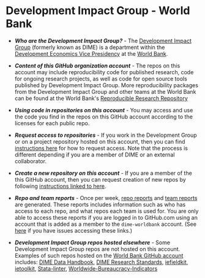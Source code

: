 # Development Impact Group - World Bank

* _**Who are the Development Impact Group?**_ - 
The [Development Impact Group](https://www.worldbank.org/en/about/unit/unit-dec/impactevaluation) 
(formerly known as DIME) is a department within the 
[Development Economics Vice Presidency](https://www.worldbank.org/en/about/unit/unit-dec/about) 
at the [World Bank](https://www.worldbank.org).

* _**Content of this GitHub organization account**_ - 
The repos on this account may include 
reproducibility code for published research, 
code for ongoing research projects, 
as well as code for open source tools published by Development Impact Group. 
More reproducibility packages from the Development Impact Group and other teams at the World Bank 
can be found at the World Bank's [Reproducible Research Repository](https://reproducibility.worldbank.org/index.php/home)

* _**Using code in repositories on this account**_ - 
You may access and use the code you find in the repos on this GitHub account 
according to the licenses for each public repo.

* _**Request access to repositories**_ - 
If you work in the Development Group or on a project repository hosted on this account, 
then you can find 
[instructions here](https://github.com/dime-worldbank/dime-account-admin/blob/main/README.md) 
for how to request access.
Note that the process is different depending if you are a member of DIME or an external collaborator.

* _**Create a new repository on this account**_ - 
If you are a member of the this GitHub account,
then you can request creation of new repos by following
[instructions linked to here](https://github.com/dime-worldbank/dime-account-admin/blob/main/README.md).

* _**Repo and team reports**_ - Once per week, 
[repo reports](https://github.com/dime-worldbank/dime-account-admin-private/tree/main/reports/repo-reports) 
and 
[team reports](https://github.com/dime-worldbank/dime-account-admin-private/tree/main/reports/team-reports)
are generated.
These reports includes information such as who has access to each repo, and what repos each team is used for.
You are only able to access these reports if you are logged in to GitHub.com using an account that
is added as a member to the `dime-worldbank` account.
(See [here](https://github.com/dime-worldbank/dime-account-admin/blob/main/resources/dime-only-resources.md) if you have issues accessing these links.)

* _**Development Impact Group repos hosted elsewhere**_ - Some Development Impact Group repos are not hosted on this account.
Examples of such repos hosted on the [World Bank GitHub account](https://github.com/worldbank) includes:
[DIME Data Handbook](https://github.com/worldbank/dime-data-handbook),
[DIME Research Standards](https://github.com/worldbank/dime-standards),
[iefieldkit](https://github.com/worldbank/iefieldkit),
[ietoolkit](https://github.com/worldbank/ietoolkit),
[Stata-linter](https://github.com/worldbank/stata-linter),
[Worldwide-Bureaucracy-Indicators](https://github.com/worldbank/Worldwide-Bureaucracy-Indicators)
